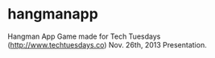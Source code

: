 hangmanapp
==========

Hangman App Game made for Tech Tuesdays (http://www.techtuesdays.co) Nov. 26th, 2013 Presentation.
